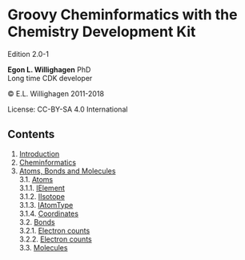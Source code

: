 # Groovy Cheminformatics with the Chemistry Development Kit

Edition 2.0-1

**Egon L. Willighagen** PhD<br />
Long time CDK developer

© E.L. Willighagen 2011-2018

License: CC-BY-SA 4.0 International

## Contents

1. [Introduction](introduction.i.md) <br />
2. [Cheminformatics](cheminfo.i.md) <br />
3. [Atoms, Bonds and Molecules](chapter3.i.md) <br />
3.1. [Atoms](chapter3.i.md#atoms) <br />
3.1.1. [IElement](chapter3.i.md#ielement) <br />
3.1.2. [IIsotope](chapter3.i.md#iisotope) <br />
3.1.3. [IAtomType](chapter3.i.md#iatomtype) <br />
3.1.4. [Coordinates](chapter3.i.md#coordinates) <br />
3.2. [Bonds](chapter3.i.md#bonds) <br />
3.2.1. [Electron counts](chapter3.i.md#electron-counts) <br />
3.2.2. [Electron counts](chapter3.i.md#bond-stereochemistry) <br />
3.3. [Molecules](chapter3.i.md#molecules) <br />
